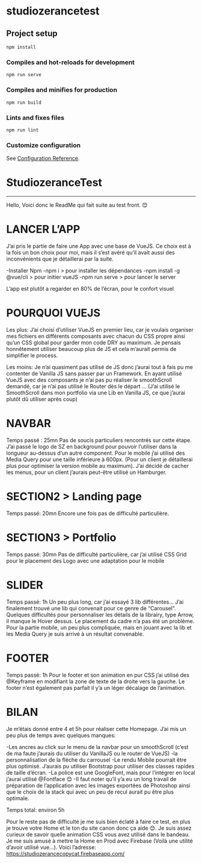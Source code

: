 # studiozerancetest

## Project setup
```
npm install
```

### Compiles and hot-reloads for development
```
npm run serve
```

### Compiles and minifies for production
```
npm run build
```

### Lints and fixes files
```
npm run lint
```

### Customize configuration
See [Configuration Reference](https://cli.vuejs.org/config/).
# StudiozeranceTest

___________________________________________________________________________

Hello, 
Voici donc le ReadMe qui fait suite au test front. 😊

# LANCER L’APP
J’ai pris le partie de faire une App avec une base de VueJS. Ce choix est à la fois un bon choix pour moi, mais il s’est avéré qu’il avait aussi des inconvénients que je détaillerai par la suite. 

-Installer Npm
-npm i > pour installer les dépendances
-npm install -g @vue/cli > pour initier vueJS
-npm run serve > pour lancer le server

L’app est plutôt a regarder en 80% de l’écran, pour le confort visuel

# POURQUOI VUEJS

Les plus:
J’ai choisi d’utiliser VueJS en premier lieu, car je voulais organiser mes fichiers en différents composants avec chacun du CSS propre ainsi qu’un CSS global pour garder mon code DRY au maximum.
Je pensais honnêtement utiliser beaucoup plus de JS et cela m’aurait permis de simplifier le process. 

Les moins: 
Je n’ai quasiment pas utilisé de JS donc j’aurai tout à fais pu me contenter de Vanilla JS sans passer par un Framework. 
En ayant utilisé VueJS avec des composants je n’ai pas pu réaliser le smoothScroll demandé, car je n’ai pas utilisé le Router dès le départ … (J’ai utilisé le SmoothScroll dans mon portfolio via une Lib en Vanilla JS, ce que j’aurai plutôt dû utiliser après coup)

# NAVBAR 

Temps passé : 25mn 
Pas de soucis particuliers rencontrés sur cette étape. 
J’ai passé le logo de SZ en background pour pouvoir l’utiliser dans la longueur au-dessus d’un autre component. 
Pour le mobile j’ai utilisé des Media Query pour une taille inférieure à 600px. (Pour un client je détaillerai plus pour optimiser la version mobile au maximum). 
J’ai décidé de cacher les menus, pour un client j’aurais peut-être utilisé un Hamburger.

# SECTION2 > Landing page 

Temps passé: 20mn 
Encore une fois pas de difficulté particulière. 

# SECTION3 > Portfolio

Temps passé: 30mn 
Pas de difficulté particulière, car j’ai utilisé CSS Grid pour le placement des Logo avec une adaptation pour le mobile

# SLIDER 
Temps passé: 1h 
Un peu plus long, car j’ai essayé 3 lib différentes… J’ai finalement trouvé une lib qui convenait pour ce genre de “Carousel”. 
Quelques difficultés pour personnaliser les détails de la librairy, type Arrow, il manque le Hover dessus.
Le placement du cadre n’a pas été un problème. 
Pour la partie mobile, un peu plus compliquée, mais en jouant avec la lib et les Media Query je suis arrivé à un résultat convenable.

# FOOTER
Temps passé: 1h
Pour le footer et son animation en pur CSS j’ai utilisé des @Keyframe en modifiant la zone de texte de la droite vers la gauche. 
Le footer n’est également pas parfait il y’a un léger décalage de l’animation. 

# BILAN
Je m’étais donné entre 4 et 5h pour réaliser cette Homepage. J’ai mis un peu plus de temps avec quelques manques:

-Les ancres au click sur le menu de la navbar pour un smoothScroll (c’est de ma faute j’aurais du utiliser du VanillaJS ou le router de VueJS)
-la personnalisation de la flèche du carrousel 
-Le rendu Mobile pourrait être plus optimisé. J’aurais pu utiliser Bootstrap pour utiliser des classes rapides de taille d’écran. 
-La police est une GoogleFont, mais pour l’intégrer en local j’aurai utilisé @Fontface 😊
-Il faut noter qu’il y’a eu un long travail de préparation de l’application avec les images exportées de Photoshop ainsi que le choix de la stack qui avec un peu de recul aurait pu être plus optimale. 

Temps total: environ 5h 

Pour le reste pas de difficulté je me suis bien éclaté à faire ce test, en plus je trouve votre Home et le ton du site canon donc ça aide 😊.
Je suis assez curieux de savoir quelle animation CSS vous avez utilisé dans le bandeau.
Je me suis amusé à mettre la Home en Prod avec Firebase (Voilà une utilité d’avoir utilisé vue…). 
Voici l’adresse: https://studiozerancecopycat.firebaseapp.com/   
